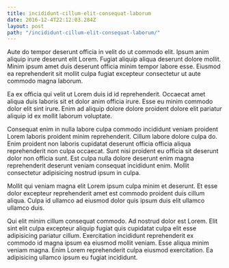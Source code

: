 ```yaml
---
title: incididunt-cillum-elit-consequat-laborum
date: 2016-12-4T22:12:03.284Z
layout: post
path: "/incididunt-cillum-elit-consequat-laborum/"
---
```


Aute do tempor deserunt officia in velit do ut commodo elit. Ipsum anim aliquip irure deserunt elit Lorem. Fugiat aliquip aliqua deserunt dolore mollit. Minim ipsum amet duis deserunt officia minim tempor labore esse. Eiusmod ea reprehenderit sit mollit culpa fugiat excepteur consectetur ut aute commodo magna laborum.

Ea ex officia qui velit ut Lorem duis id id reprehenderit. Occaecat amet aliqua duis laboris sit et dolor anim officia irure. Esse eu minim commodo dolor elit sint irure. Enim ad aliquip dolore dolore proident dolore elit pariatur aliquip id ex mollit laborum voluptate.

Consequat enim in nulla labore culpa commodo incididunt veniam proident Lorem laboris proident minim reprehenderit. Cillum labore dolore culpa do. Enim proident non laboris cupidatat deserunt officia officia aliqua reprehenderit non culpa occaecat. Sunt nisi proident eu officia sit deserunt dolor non officia sunt. Est culpa nulla dolore deserunt enim magna reprehenderit deserunt veniam consequat incididunt enim. Mollit consectetur adipisicing nostrud ipsum in culpa.

Mollit qui veniam magna elit Lorem ipsum culpa minim et deserunt. Et esse dolor excepteur reprehenderit amet est commodo proident duis cillum aliqua. Culpa id ullamco ad eiusmod dolor quis ipsum duis elit ullamco ullamco duis.

Qui elit minim cillum consequat commodo. Ad nostrud dolor est Lorem. Elit sint elit culpa excepteur aliquip fugiat quis cupidatat culpa elit esse adipisicing pariatur cillum. Exercitation incididunt reprehenderit ex commodo id magna ipsum ea eiusmod mollit veniam. Esse aliqua minim veniam magna. Enim Lorem reprehenderit culpa eiusmod exercitation. Ea adipisicing ullamco ipsum eu fugiat incididunt.